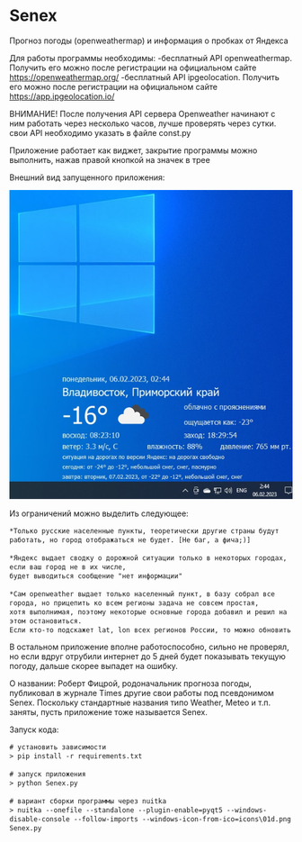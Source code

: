 # Senex
Прогноз погоды (openweathermap) и информация о пробках от Яндекса

Для работы программы необходимы:
-бесплатный API openweathermap. Получить его можно после регистрации на официальном сайте https://openweathermap.org/
-бесплатный API ipgeolocation. Получить его можно после регистрации на официальном сайте https://app.ipgeolocation.io/

ВНИМАНИЕ! После получения API сервера Openweather начинают с ним работать через несколько часов, лучше проверять через сутки.
свои API необходимо указать в файле const.py


Приложение работает как виджет, закрытие программы можно выполнить, нажав правой кнопкой на значек в трее

Внешний вид запущенного приложения:

![alt text](Senex.jpg)

Из ограничений можно выделить следующее:
```
*Только русские населенные пункты, теоретически другие страны будут работать, но город отображаться не будет. [Не баг, а фича;)]

*Яндекс выдает сводку о дорожной ситуации только в некоторых городах, если ваш город не в их числе,
будет выводиться сообщение "нет информации"

*Сам openweather выдает только населенный пункт, в базу собрал все города, но прицепить ко всем регионы задача не совсем простая,
хотя выполнимая, поэтому некоторые основные города добавил и решил на этом остановиться.
Если кто-то подскажет lat, lon всех регионов России, то можно обновить
```
В остальном приложение вполне работоспособно, сильно не проверял, но если вдруг отрубили интернет до 5 дней будет показывать текущую погоду, дальше скорее выпадет на ошибку.

О названии: Роберт Фицрой, родоначальник прогноза погоды, публиковал в журнале Times другие свои работы под псевдонимом Senex. Поскольку стандартные названия типо Weather, Meteo и т.п. заняты, пусть приложение тоже называется Senex.

Запуск кода:
```
# установить зависимости
> pip install -r requirements.txt

# запуск приложения
> python Senex.py

# вариант сборки программы через nuitka
> nuitka --onefile --standalone --plugin-enable=pyqt5 --windows-disable-console --follow-imports --windows-icon-from-ico=icons\01d.png Senex.py

```
